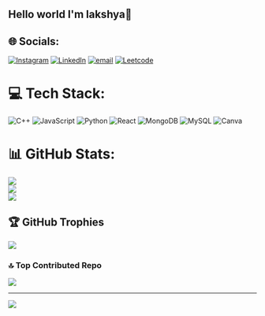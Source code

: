 ## Hello world I'm lakshya👋

<!--
**LAKSHYASHARMA2006GITHUB/LAKSHYASHARMA2006GITHUB** is a ✨ _special_ ✨ repository because its `README.md` (this file) appears on your GitHub profile.

Here are some ideas to get you started:

- 🔭 I’m currently working on ...
- 🌱 I’m currently learning ...
- 👯 I’m looking to collaborate on ...
- 🤔 I’m looking for help with ...
- 💬 Ask me about ...
- 📫 How to reach me: ...
- 😄 Pronouns: ...
- ⚡ Fun fact: ...
-->

## 🌐 Socials:
[![Instagram](https://img.shields.io/badge/Instagram-%23E4405F.svg?logo=Instagram&logoColor=white)](https://instagram.com/_ls_.5727) [![LinkedIn](https://img.shields.io/badge/LinkedIn-%230077B5.svg?logo=linkedin&logoColor=white)](https://linkedin.com/in/https://www.linkedin.com/in/lakshya-sharma-a30a6b293/) [![email](https://img.shields.io/badge/Email-D14836?logo=gmail&logoColor=white)](mailto:lakshyasharma11042006@gmail.com) [![Leetcode](https://raw.githubusercontent.com/rahuldkjain/github-profile-readme-generator/master/src/images/icons/Social/leet-code.svg)](https://leetcode.com/u/lakshya5727/)

# 💻 Tech Stack:
![C++](https://img.shields.io/badge/c++-%2300599C.svg?style=for-the-badge&logo=c%2B%2B&logoColor=white) ![JavaScript](https://img.shields.io/badge/javascript-%23323330.svg?style=for-the-badge&logo=javascript&logoColor=%23F7DF1E) ![Python](https://img.shields.io/badge/python-3670A0?style=for-the-badge&logo=python&logoColor=ffdd54) ![React](https://img.shields.io/badge/react-%2320232a.svg?style=for-the-badge&logo=react&logoColor=%2361DAFB) ![MongoDB](https://img.shields.io/badge/MongoDB-%234ea94b.svg?style=for-the-badge&logo=mongodb&logoColor=white) ![MySQL](https://img.shields.io/badge/mysql-4479A1.svg?style=for-the-badge&logo=mysql&logoColor=white) ![Canva](https://img.shields.io/badge/Canva-%2300C4CC.svg?style=for-the-badge&logo=Canva&logoColor=white)
# 📊 GitHub Stats:
![](https://github-readme-stats.vercel.app/api?username=LAKSHYASHARMA2006GITHUB&theme=dark&hide_border=false&include_all_commits=false&count_private=false)<br/>
![](https://nirzak-streak-stats.vercel.app/?user=LAKSHYASHARMA2006GITHUB&theme=dark&hide_border=false)<br/>
![](https://github-readme-stats.vercel.app/api/top-langs/?username=LAKSHYASHARMA2006GITHUB&theme=dark&hide_border=false&include_all_commits=false&count_private=false&layout=compact)

## 🏆 GitHub Trophies
![](https://github-profile-trophy.vercel.app/?username=LAKSHYASHARMA2006GITHUB&theme=radical&no-frame=false&no-bg=false&margin-w=4)

### 🔝 Top Contributed Repo
![](https://github-contributor-stats.vercel.app/api?username=LAKSHYASHARMA2006GITHUB&limit=5&theme=dark&combine_all_yearly_contributions=true)

---
[![](https://visitcount.itsvg.in/api?id=LAKSHYASHARMA2006GITHUB&icon=0&color=0)](https://visitcount.itsvg.in)

<!-- Proudly created with GPRM ( https://gprm.itsvg.in ) -->
